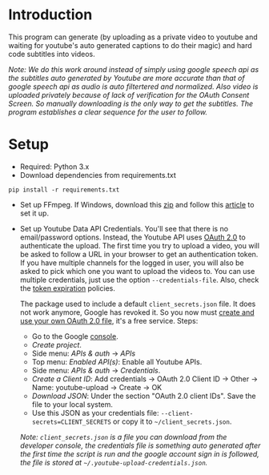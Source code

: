 Introduction
============
This program can generate (by uploading as a private video to youtube and waiting for youtube's auto generated captions to do their magic) and hard code subtitles into videos.

*Note: We do this work around instead of simply using google speech api as the subtitles auto generated by Youtube are more accurate than that of google speech api as audio is auto filtertered and normalized. Also video is uploaded privately because of lack of verification for the OAuth Consent Screen. So manually downloading is the only way to get the subtitles. The program establishes a clear sequence for the user to follow.*

Setup
============
* Required: Python 3.x
* Download dependencies from requirements.txt
```
pip install -r requirements.txt
```
* Set up FFmpeg. If Windows, download this [zip](https://ffmpeg.zeranoe.com/builds/) and follow this [article](https://www.wikihow.com/Install-FFmpeg-on-Windows) to set it up.
* Set up Youtube Data API Credentials.
  You'll see that there is no email/password options. Instead, the Youtube API uses [OAuth 2.0](https://developers.google.com/accounts/docs/OAuth2) to authenticate the upload. The first time you try to upload a video, you will be asked to follow a URL in your browser to get an authentication token. If you have multiple channels for the logged in user, you will also be asked to pick which one you want to upload the videos to. You can use multiple credentials, just use the option ```--credentials-file```. Also, check the [token expiration](https://developers.google.com/youtube/v3/) policies.

  The package used to include a default ```client_secrets.json``` file. It does not work anymore, Google has revoked it. So you now must [create and use your own OAuth 2.0 file](https://developers.google.com/youtube/registering_an_application), it's a free service. Steps:

  * Go to the Google [console](https://console.developers.google.com/).
  * _Create project_.
  * Side menu: _APIs & auth_ -> _APIs_
  * Top menu: _Enabled API(s)_: Enable all Youtube APIs.
  * Side menu: _APIs & auth_ -> _Credentials_.
  * _Create a Client ID_: Add credentials -> OAuth 2.0 Client ID -> Other -> Name: youtube-upload -> Create -> OK
  * _Download JSON_: Under the section "OAuth 2.0 client IDs". Save the file to your local system. 
  * Use this JSON as your credentials file: `--client-secrets=CLIENT_SECRETS` or copy it to `~/client_secrets.json`.

  *Note: ```client_secrets.json``` is a file you can download from the developer console, the credentials file is something auto generated after the first time the script is run and the google account sign in is followed, the file is stored at ```~/.youtube-upload-credentials.json```.*
